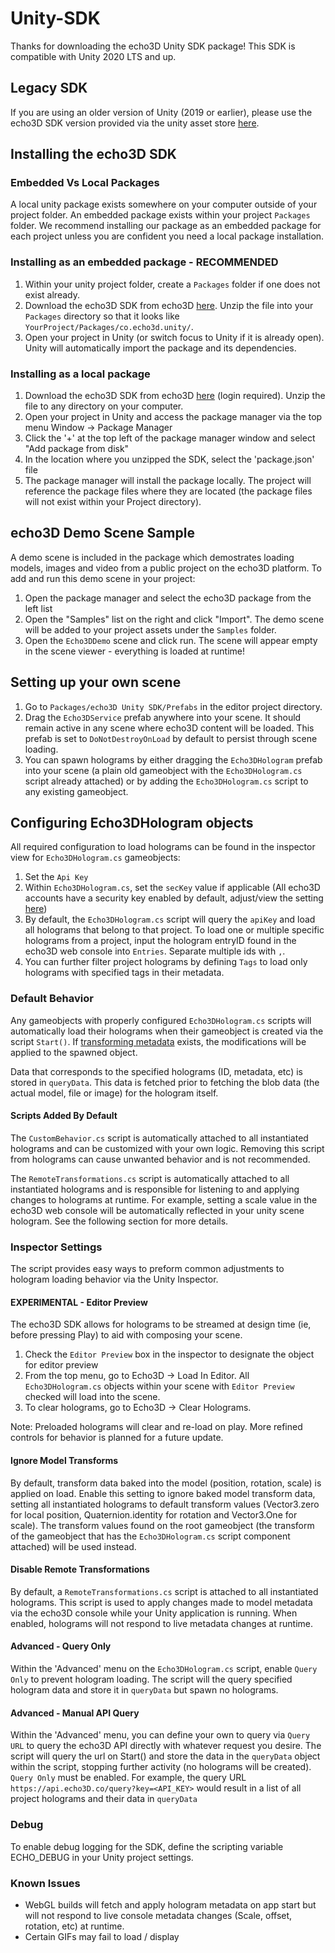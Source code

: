 # Unity-SDK
Thanks for downloading the echo3D Unity SDK package! This SDK is compatible with Unity 2020 LTS and up.

## Legacy SDK
If you are using an older version of Unity (2019 or earlier), please use the echo3D SDK version provided via the unity asset store [here](https://assetstore.unity.com/packages/tools/network/echo3d-sdk-189301).

## Installing the echo3D SDK

### Embedded Vs Local Packages
A local unity package exists somewhere on your computer outside of your project folder. An embedded package exists within your project `Packages` folder. We recommend installing our package as an embedded package for each project unless you are confident you need a local package installation.

### Installing as an embedded package - RECOMMENDED
1. Within your unity project folder, create a `Packages` folder if one does not exist already.
2. Download the echo3D SDK from echo3D [here](https://console.echo3d.co/#/pages/contentmanager). Unzip the file into your `Packages` directory so that it looks like `YourProject/Packages/co.echo3d.unity/`.
3. Open your project in Unity (or switch focus to Unity if it is already open). Unity will automatically import the package and its dependencies.

### Installing as a local package
1. Download the echo3D SDK from echo3D [here](https://console.echo3d.co/#/pages/contentmanager) (login required). Unzip the file to any directory on your computer.
2. Open your project in Unity and access the package manager via the top menu Window -> Package Manager
3. Click the '+' at the top left of the package manager window and select "Add package from disk"
4. In the location where you unzipped the SDK, select the 'package.json' file
5. The package manager will install the package locally. The project will reference the package files where they are located (the package files will not exist within your Project directory).

## echo3D Demo Scene Sample
A demo scene is included in the package which demostrates loading models, images and video from a public project on the echo3D platform. To add and run this demo scene in your project:
1. Open the package manager and select the echo3D package from the left list
2. Open the "Samples" list on the right and click "Import". The demo scene will be added to your project assets under the `Samples` folder.
3. Open the `Echo3DDemo` scene and click run. The scene will appear empty in the scene viewer - everything is loaded at runtime!

## Setting up your own scene
1. Go to `Packages/echo3D Unity SDK/Prefabs` in the editor project directory.
2. Drag the `Echo3DService` prefab anywhere into your scene. It should remain active in any scene where echo3D content will be loaded. This prefab is set to `DoNotDestroyOnLoad` by default to persist through scene loading.
3. You can spawn holograms by either dragging the `Echo3DHologram` prefab into your scene (a plain old gameobject with the `Echo3DHologram.cs` script already attached) or by adding the `Echo3DHologram.cs` script to any existing gameobject. 

## Configuring Echo3DHologram objects
All required configuration to load holograms can be found in the inspector view for `Echo3DHologram.cs` gameobjects:

1. Set the `Api Key`
2. Within `Echo3DHologram.cs`, set the `secKey` value if applicable (All echo3D accounts have a security key enabled by default, adjust/view the setting [here](https://console.echo3d.co/#/pages/security))
3. By default, the `Echo3DHologram.cs` script will query the `apiKey` and load all holograms that belong to that project. To load one or multiple specific holograms from a project, input the hologram entryID found in the echo3D web console into `Entries`. Separate multiple ids with `,`.
4. You can further filter project holograms by defining `Tags` to load only holograms with specified tags in their metadata.  

### Default Behavior
Any gameobjects with properly configured `Echo3DHologram.cs` scripts will automatically load their holograms when their gameobject is created via the script `Start()`. If [transforming metadata](https://docs.echo3d.co/unity/transforming-content) exists, the modifications will be applied to the spawned object. 

Data that corresponds to the specified holograms (ID, metadata, etc) is stored in `queryData`. This data is fetched prior to fetching the blob data (the actual model, file or image) for the hologram itself.

#### Scripts Added By Default
The `CustomBehavior.cs` script is automatically attached to all instantiated holograms and can be customized with your own logic. Removing this script from holograms can cause unwanted behavior and is not recommended.

The `RemoteTransformations.cs` script is automatically attached to all instantiated holograms and is responsible for listening to and applying changes to holograms at runtime. For example, setting a scale value in the echo3D web console will be automatically reflected in your unity scene hologram. See the following section for more details.

### Inspector Settings
The script provides easy ways to preform common adjustments to hologram loading behavior via the Unity Inspector. 

#### EXPERIMENTAL - Editor Preview
The echo3D SDK allows for holograms to be streamed at design time (ie, before pressing Play) to aid with composing your scene. 

1. Check the `Editor Preview` box in the inspector to designate the object for editor preview
2. From the top menu, go to Echo3D -> Load In Editor. All `Echo3DHologram.cs` objects within your scene with `Editor Preview` checked will load into the scene. 
3. To clear holograms, go to Echo3D -> Clear Holograms. 

Note: Preloaded holograms will clear and re-load on play. More refined controls for behavior is planned for a future update. 

#### Ignore Model Transforms
By default, transform data baked into the model (position, rotation, scale) is applied on load. Enable this setting to ignore baked model transform data, setting all instantiated holograms to default transform values (Vector3.zero for local position, Quaternion.identity for rotation and Vector3.One for scale). The transform values found on the root gameobject (the transform of the gameobject that has the `Echo3DHologram.cs` script component attached) will be used instead.

#### Disable Remote Transformations
By default, a `RemoteTransformations.cs` script is attached to all instantiated holograms. This script is used to apply changes made to model metadata via the echo3D console while your Unity application is running. When enabled, holograms will not respond to live metadata changes at runtime.

#### Advanced - Query Only
Within the 'Advanced' menu on the `Echo3DHologram.cs` script, enable `Query Only` to prevent hologram loading. The script will the query specified hologram data and store it in `queryData` but spawn no holograms.

#### Advanced - Manual API Query
Within the 'Advanced' menu, you can define your own to query via `Query URL` to query the echo3D API directly with whatever request you desire. The script will query the url on Start() and store the data in the `queryData` object within the script, stopping further activity (no holograms will be created). `Query Only` must be enabled. For example, the query URL `https://api.echo3D.co/query?key=<API_KEY>` would result in a list of all project holograms and their data in `queryData` 

### Debug
To enable debug logging for the SDK, define the scripting variable ECHO_DEBUG in your Unity project settings. 

### Known Issues
- WebGL builds will fetch and apply hologram metadata on app start but will not respond to live console metadata changes (Scale, offset, rotation, etc) at runtime.
- Certain GIFs may fail to load / display


